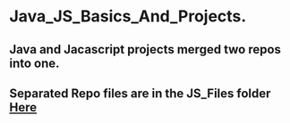# Java_JS_Basics_And_Projects.
## Java and Jacascript projects merged two repos into one.
## Separated Repo files are in the JS_Files folder  <a href="https://github.com/josephkb87/Java_JS_Basics_n_Projects/tree/main/JS_Files">Here</a>
